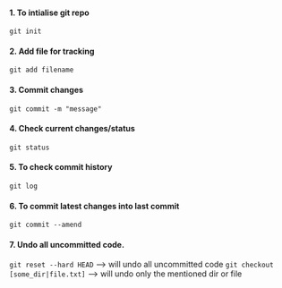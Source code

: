 #### 1. To intialise git repo
`git init`

#### 2. Add file for tracking
`git add filename`

#### 3. Commit changes 
`git commit -m "message"`

#### 4. Check current changes/status
`git status`

#### 5. To check commit history 
`git log`

#### 6. To commit latest changes into last commit 
`git commit --amend`

#### 7. Undo all uncommitted code.
`git reset --hard HEAD`  --> will undo all uncommitted code
`git checkout [some_dir|file.txt]` --> will undo only the mentioned dir or file
